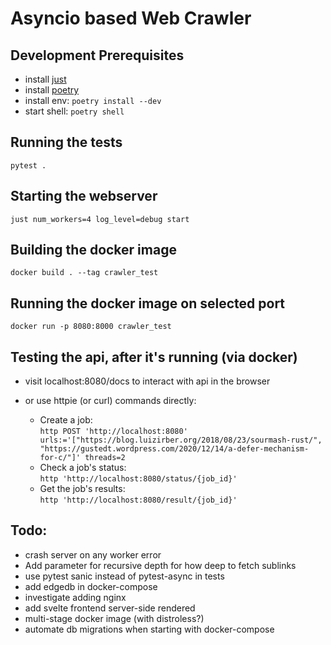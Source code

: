 # Asyncio based Web Crawler

## Development Prerequisites
- install [just](https://github.com/casey/just)
- install [poetry](https://python-poetry.org/)  
- install env: `poetry install --dev`
- start shell: `poetry shell`

## Running the tests  
`pytest .`

## Starting the webserver 
`just num_workers=4 log_level=debug start`

## Building the docker image  
`docker build . --tag crawler_test`

## Running the docker image on selected port 
`docker run -p 8080:8000 crawler_test`

## Testing the api, after it's running (via docker)
- visit localhost:8080/docs to interact with api in the browser

- or use httpie (or curl) commands directly:  
  - Create a job:  
    `http POST 'http://localhost:8080' urls:='["https://blog.luizirber.org/2018/08/23/sourmash-rust/", "https://gustedt.wordpress.com/2020/12/14/a-defer-mechanism-for-c/"]' threads=2`  
  - Check  a job's status:  
    `http 'http://localhost:8080/status/{job_id}'`  
  - Get the job's results:  
    `http 'http://localhost:8080/result/{job_id}'`  


## Todo:
- crash server on any worker error
- Add parameter for recursive depth for how deep to fetch sublinks
- use pytest sanic instead of pytest-async in tests
- add edgedb in docker-compose
- investigate adding nginx
- add svelte frontend server-side rendered
- multi-stage docker image (with distroless?)
- automate db migrations when starting with docker-compose